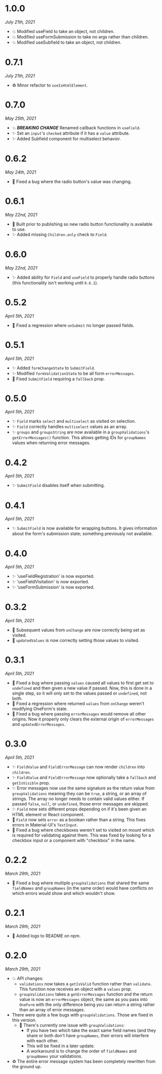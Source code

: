 # 1.0.0
_July 21th, 2021_

- 💥 Modified useField to take an object, not children.
- 💥 Modified useFormSubmission to take no args rather than children.
- 💥 Modified useSubfield to take an object, not children.

# 0.7.1
_July 21th, 2021_

- ♻️ Minor refactor to `useIsHtmlElement`.

# 0.7.0
_May 25th, 2021_

- 💥 _**BREAKING CHANGE**_ Renamed callback functions in `useField`.
- ✨ Set an `input`'s `checked` attribute if it has a `value` attribute.
- ✨ Added Subfield component for multiselect behavior.

# 0.6.2
_May 24th, 2021_

- 🐛 Fixed a bug where the radio button's value was changing.

# 0.6.1
_May 22nd, 2021_

- 🐛 Built prior to publishing so new radio button functionality is available to use.
- ✨ Added missing `Children.only` check to `Field`.

# 0.6.0
_May 22nd, 2021_

- ✨ Added ability for `Field` and `useField` to properly handle radio buttons (this functionality isn't working until `0.6.1`).

# 0.5.2
_April 5th, 2021_

- 🐛 Fixed a regression where `onSubmit` no longer passed fields.

# 0.5.1
_April 5th, 2021_

- ✨ Added `formChangeState` to `SubmitField`.
- ✨ Modified `formValidationState` to be all form `errorMessages`.
- 🐛 Fixed `SubmitField` requiring a `fallback` prop.

# 0.5.0
_April 5th, 2021_

- ✨ `Field` marks `select` and `multiselect` as visited on selection.
- ✨ `Field` correctly handles `multiselect` values as an array.
- ✨ `groups` and `groupsString` are now available in a `groupValidations`'s `getErrorMessages()` function. This allows getting IDs for `groupNames` values when returning error messages.

# 0.4.2
_April 5th, 2021_

- ✨ `SubmitField` disables itself when submitting.

# 0.4.1
_April 5th, 2021_

- ✨ `SubmitField` is now available for wrapping buttons. It gives information about the form's submission state; something previously not available.

# 0.4.0
_April 5th, 2021_

- ✨ 'useFieldRegistration' is now exported.
- ✨ 'useFieldVisitation' is now exported.
- ✨ 'useFormSubmission' is now exported.

# 0.3.2
_April 5th, 2021_

- 🐛 Subsequent values from `onChange` are now correctly being set as visited.
- 🐛 `updatedValues` is now correctly setting those values to visited.

# 0.3.1
_April 5th, 2021_

- 🐛 Fixed a bug where passing `values` caused all values to first get set to `undefined` and then given a new value if passed. Now, this is done in a single step, so it will only set to the values passed or `undefined`, not both.
- 🐛 Fixed a regression where returned `values` from `onChange` weren't modifying OneForm's state.
- 🐛 Fixed a bug where passing `errorMessages` would remove all other origins. Now it properly only clears the external origin of `errorMessages` and `updatedErrorMessages`.

# 0.3.0
_April 5th, 2021_

- ✨ `FieldValue` and `FieldErrorMessage` can now render `children` into `children`.
- ✨ `FieldValue` and `FieldErrorMessage` now optionally take a `fallback` and `getIsVisible` prop.
- ✨ Error messages now use the same signature as the return value from `groupValidations` meaning they can be `true`, a string, or an array of strings. The array no longer needs to contain valid values either. If passed `false`, `null`, or `undefined`, those error messages are skipped.
- ✨ `Field` now sets different props depending on if it's been given an HTML element or React component.
- 🐛 `Field` now sets `error` as a boolean rather than a string. This fixes errors in Material-UI's `TextInput`.
- 🐛 Fixed a bug where checkboxes weren't set to visited on mount which is required for validating against them. This was fixed by looking for a checkbox input or a component with "checkbox" in the name.

# 0.2.2
_March 29th, 2021_

- 🐛 Fixed a bug where multiple `groupValidations` that shared the same `fieldNames` and `groupNames` (in the same order) would have conflicts on which errors would show and which wouldn't show.

# 0.2.1
_March 29th, 2021_

- 📝 Added logo to README on npm.

# 0.2.0
_March 29th, 2021_

- 💥 API changes:
	+ `validations` now takes a `getIsValid` function rather than `validate`. This function now receives an object with a `values` prop.
	+ `groupValidations` takes a `getErrorMessages` function and the return value is now an `errorMessages` object, the same as you pass into `OneForm` with the only difference being you can return a string rather than an array of error messages.
- There were quite a few bugs with `groupValidations`. Those are fixed in this version.
	+ 🐛 There's currently one issue with `groupValidations`:
		* If you have two which take the exact same field names (and they share or both don't have `groupNames`, their errors will interfere with each other.
		* This will be fixed in a later update.
		* A workaround is to change the order of `fieldNames` and `groupNames` your validations.
- ♻️ The entire error message system has been completely rewritten from the ground up.
